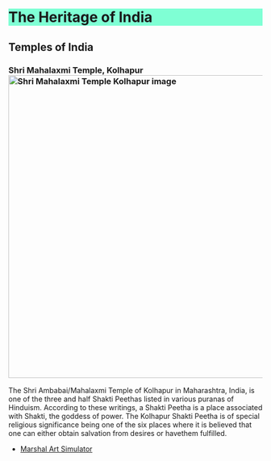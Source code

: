<h1 style="background-color: aquamarine;">The Heritage of India </h1>
<h2>Temples of India</h2>
<h3>Shri Mahalaxmi Temple, Kolhapur
    <img style="width: 600px;" src="https://cdn.glitch.com/3276f5ae-9b9f-4ec6-b630-cee2435d631f%2Fthumbnails%2FShrimahalaxmikolhapur.jpg?1630139790268" alt="Shri Mahalaxmi Temple Kolhapur image">
</h3>
<p>The Shri Ambabai/Mahalaxmi Temple of Kolhapur in Maharashtra, India, is one of the three and half Shakti Peethas listed in various puranas of Hinduism. According to these writings, a Shakti Peetha is a place associated with Shakti, the goddess of power. The Kolhapur Shakti Peetha is of special religious significance being one of the six places where it is believed that one can either obtain salvation from desires or havethem fulfilled.</p>

<ul>
  <li><a href="https://kelkarba.github.io/MarshalArtSimulator/">Marshal Art Simulator</a></li>
</ul>

